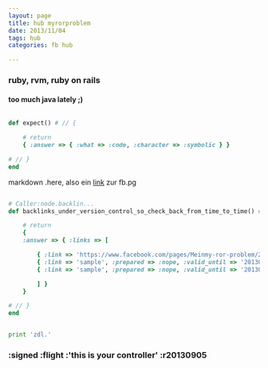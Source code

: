 ```yaml
---
layout: page
title: hub myrorproblem
date: 2013/11/04
tags: hub
categories: fb hub

---
```


### ruby, rvm, ruby on rails

#### too much java lately ;)

``` ruby

def expect() # // {

    # return
    { :answer => { :what => :code, :character => :symbolic } }

# // }
end
```

markdown .here, also ein [link](https://www.facebook.com/pages/Meinmy-ror-problem/238721392817171) zur fb.pg

``` ruby

# Caller:node.backlin...
def backlinks_under_version_control_so_check_back_from_time_to_time() # // {

    # return
    {
    :answer => { :links => [

        { :link => 'https://www.facebook.com/pages/Meinmy-ror-problem/238721392817171', :instanceof => URI.encode( :url.to_s ) },
        { :link => 'sample', :prepared => :nope, :valid_until => '20130905', :last_checked => '20130905' },
        { :link => 'sample', :prepared => :nope, :valid_until => '20130905', :last_checked => '20130905' }

        ] }
    }

# // }
end

```

``` python

print 'zdl.'

```

### :signed :flight :'this is your controller' :r20130905
